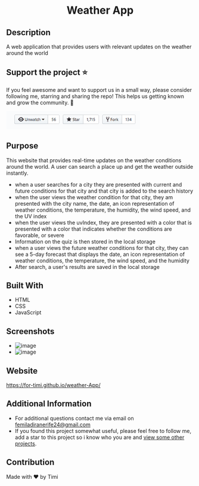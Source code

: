 <h1 align="center">Weather App</h1>

## Description
A web application that provides users with relevant updates on the weather around the world

## Support the project ⭐
If you feel awesome and want to support us in a small way, please consider following me, starring and sharing the repo! This helps us getting known and grow the community. 🙏
 
 ![image](https://raw.githubusercontent.com/lusaxweb/vuesax/master/public/github-vuesax-star.gif)


## Purpose
This website that provides real-time updates on the weather conditions around the world. A user can search a place up and get the weather outside instantly. 


* when a user searches for a city they are presented with current and future conditions for that city and that city is added to the search history
* when the user views the weather condition for that city, they am presented with the city name, the date, an icon representation of weather conditions, the temperature, the humidity, the wind speed, and the UV index
* when the user views the uvIndex, they are presented with a color that is  presented with a color that indicates whether the conditions are favorable,  or severe
* Information on the quiz is then stored in the local storage
* when a user views the future weather conditions for that city, they can see a 5-day forecast that displays the date, an icon representation of weather conditions, the temperature, the wind speed, and the humidity
* After search, a user's results are saved in the local storage


## Built With
* HTML
* CSS
* JavaScript


## Screenshots

- ![image](https://user-images.githubusercontent.com/104241247/183561224-1a93e86a-4f73-41c9-b692-1460e73ef57a.png)
- ![image](https://user-images.githubusercontent.com/104241247/183554316-7679378c-0814-43ca-9fdd-4b559b4cbe04.png)


## Website
https://for-timi.github.io/weather-App/


## Additional Information
- For additional questions contact me via email on [femiladiranerife24@gmail.com](mailto:femiladiranerife24@gmail.com)
- If you found this project somewhat useful, please feel free to follow me, add a star to this project so i know who you are and [view some other projects](https://github.com/FOR-TIMI/). 


## Contribution
Made with ❤️ by Timi
